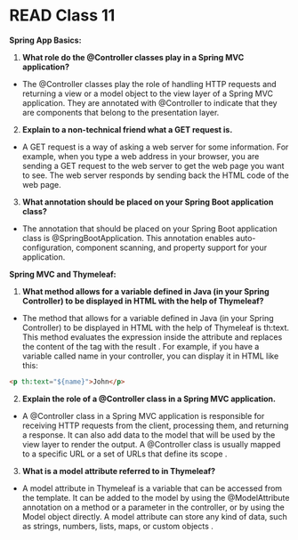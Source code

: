 # READ Class 11

**Spring App Basics:**

1. **What role do the @Controller classes play in a Spring MVC application?**

- The @Controller classes play the role of handling HTTP requests and returning a view or a model object to the view layer of a Spring MVC application. They are annotated with @Controller to indicate that they are components that belong to the presentation layer.

2. **Explain to a non-technical friend what a GET request is.**

- A GET request is a way of asking a web server for some information. For example, when you type a web address in your browser, you are sending a GET request to the web server to get the web page you want to see. The web server responds by sending back the HTML code of the web page.

3. **What annotation should be placed on your Spring Boot application class?**

- The annotation that should be placed on your Spring Boot application class is @SpringBootApplication. This annotation enables auto-configuration, component scanning, and property support for your application.

**Spring MVC and Thymeleaf:**

1. **What method allows for a variable defined in Java (in your Spring Controller) to be displayed in HTML with the help of Thymeleaf?**

- The method that allows for a variable defined in Java (in your Spring Controller) to be displayed in HTML with the help of Thymeleaf is th:text. This method evaluates the expression inside the attribute and replaces the content of the tag with the result . For example, if you have a variable called name in your controller, you can display it in HTML like this:

```html
<p th:text="${name}">John</p>
```

2. **Explain the role of a @Controller class in a Spring MVC application.**

- A @Controller class in a Spring MVC application is responsible for receiving HTTP requests from the client, processing them, and returning a response. It can also add data to the model that will be used by the view layer to render the output. A @Controller class is usually mapped to a specific URL or a set of URLs that define its scope .

3. **What is a model attribute referred to in Thymeleaf?**

- A model attribute in Thymeleaf is a variable that can be accessed from the template. It can be added to the model by using the @ModelAttribute annotation on a method or a parameter in the controller, or by using the Model object directly. A model attribute can store any kind of data, such as strings, numbers, lists, maps, or custom objects .
